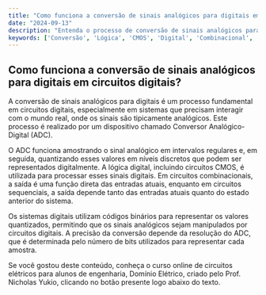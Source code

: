 ```yaml
---
title: "Como funciona a conversão de sinais analógicos para digitais em circuitos digitais?"
date: "2024-09-13"
description: "Entenda o processo de conversão de sinais analógicos para digitais em circuitos digitais, abordando conceitos de lógica, CMOS e sistemas combinacionais e sequenciais."
keywords: ['Conversão', 'Lógica', 'CMOS', 'Digital', 'Combinacional', 'Código', 'Sequencial']
---
```


## Como funciona a conversão de sinais analógicos para digitais em circuitos digitais?

A conversão de sinais analógicos para digitais é um processo fundamental em circuitos digitais, especialmente em sistemas que precisam interagir com o mundo real, onde os sinais são tipicamente analógicos. Este processo é realizado por um dispositivo chamado Conversor Analógico-Digital (ADC). 

O ADC funciona amostrando o sinal analógico em intervalos regulares e, em seguida, quantizando esses valores em níveis discretos que podem ser representados digitalmente. A lógica digital, incluindo circuitos CMOS, é utilizada para processar esses sinais digitais. Em circuitos combinacionais, a saída é uma função direta das entradas atuais, enquanto em circuitos sequenciais, a saída depende tanto das entradas atuais quanto do estado anterior do sistema.

Os sistemas digitais utilizam códigos binários para representar os valores quantizados, permitindo que os sinais analógicos sejam manipulados por circuitos digitais. A precisão da conversão depende da resolução do ADC, que é determinada pelo número de bits utilizados para representar cada amostra.

Se você gostou deste conteúdo, conheça o curso online de circuitos elétricos para alunos de engenharia, Domínio Elétrico, criado pelo Prof. Nicholas Yukio, clicando no botão presente logo abaixo do texto.